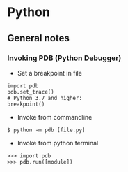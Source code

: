 # Python

## General notes

### Invoking PDB (Python Debugger)

* Set a breakpoint in file

```
import pdb
pdb.set_trace()
# Python 3.7 and higher:
breakpoint()
```

* Invoke from commandline

```
$ python -m pdb [file.py]
```

* Invoke from python terminal

```
>>> import pdb
>>> pdb.run([module])
```

